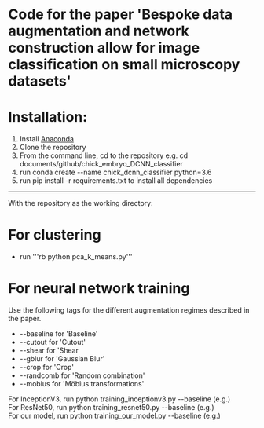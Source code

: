 # Code for the paper 'Bespoke data augmentation and network construction allow for image classification on small microscopy datasets'

# Installation:

1. Install [Anaconda](https://docs.anaconda.com/anaconda/install/index.html)
2. Clone the repository
3. From the command line, cd to the repository e.g. cd documents/github/chick_embryo_DCNN_classifier
4. run conda create --name chick_dcnn_classifier python=3.6
5. run pip install -r requirements.txt to install all dependencies

---
With the repository as the working directory:

# For clustering


*  run '''rb python pca_k_means.py'''





# For neural network training

Use the following tags for the different augmentation regimes described in the paper.


*   --baseline for 'Baseline' 
*   --cutout for 'Cutout'
*   --shear for 'Shear
*   --gblur for 'Gaussian Blur'
*   --crop for 'Crop'
*   --randcomb for 'Random combination'
*   --mobius for 'Möbius transformations'


For InceptionV3, run python training_inceptionv3.py --baseline (e.g.)\
For ResNet50, run python training_resnet50.py --baseline (e.g.)\
For our model, run python training_our_model.py --baseline (e.g.)







